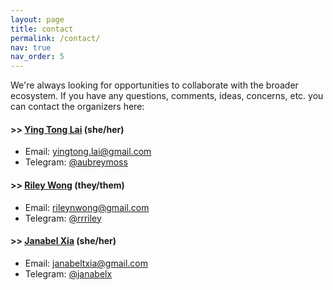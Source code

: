 ```yaml
---
layout: page
title: contact
permalink: /contact/
nav: true
nav_order: 5
---
```


We're always looking for opportunities to collaborate with the broader ecosystem. If you have any questions, comments, ideas, concerns, etc. you can contact the organizers here:

#### >> [Ying Tong Lai](https://github.com/therealyingtong) (she/her)

- Email: [yingtong.lai@gmail.com](mailto:yingtong.lai@gmail.com)
- Telegram: [@aubreymoss](https://t.me/aubreymoss)

#### >> [Riley Wong](https://www.emergentresearch.net/) (they/them)

- Email: [rileynwong@gmail.com](mailto:rileynwong@gmail.com)
- Telegram: [@rrriley](https://t.me/rrriley)

#### >> [Janabel Xia](https://www.janabelx.com/) (she/her)

- Email: [janabeltxia@gmail.com](mailto:janabeltxia@gmail.com)
- Telegram: [@janabelx](https://t.me/janabelx)
